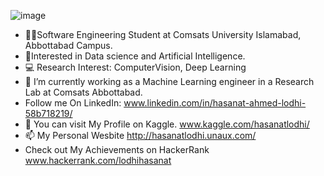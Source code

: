 ![image](https://user-images.githubusercontent.com/55047887/218684580-05041ac8-8cb1-4f77-a822-4568d529642d.png)


- 👩‍💻Software Engineering Student at Comsats University Islamabad, Abbottabad Campus.
- 🧠Interested in Data science and Artificial Intelligence.
- 💻 Research Interest:  ComputerVision, Deep Learning
- 🌱 I’m currently working as a Machine Learning engineer in a Research Lab at Comsats Abbottabad.
- Follow me On LinkedIn: www.linkedin.com/in/hasanat-ahmed-lodhi-58b718219/
- 👀  You can visit My Profile on Kaggle. www.kaggle.com/hasanatlodhi/ 
- 📫 My Personal Wesbite http://hasanatlodhi.unaux.com/
- Check out My Achievements on HackerRank www.hackerrank.com/lodhihasanat

